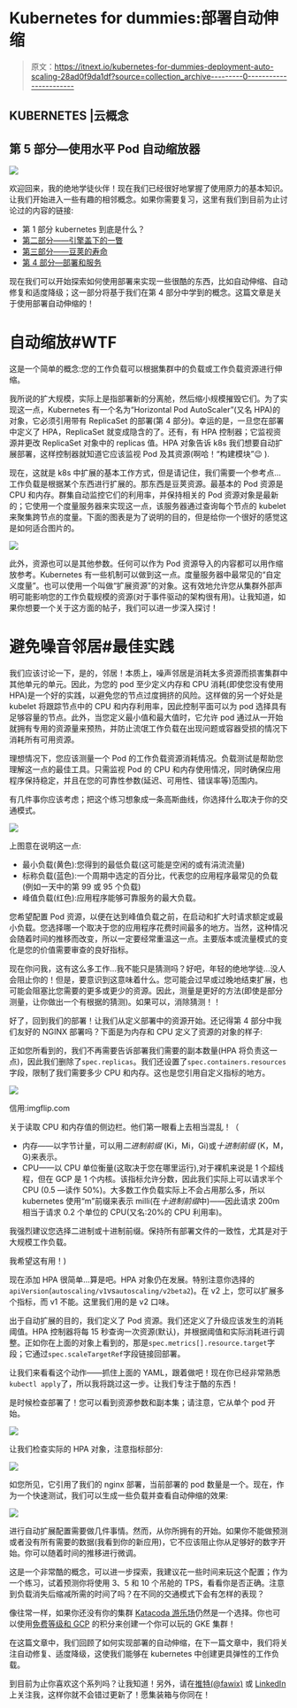 # Kubernetes for dummies:部署自动伸缩

> 原文：<https://itnext.io/kubernetes-for-dummies-deployment-auto-scaling-28ad0f9da1df?source=collection_archive---------0----------------------->

## KUBERNETES |云概念

## 第 5 部分—使用水平 Pod 自动缩放器

![](img/fb750a5e74e8f782542d65d505d752ef.png)

欢迎回来，我的绝地学徒伙伴！现在我们已经很好地掌握了使用原力的基本知识。让我们开始进入一些有趣的相邻概念。如果你需要复习，这里有我们到目前为止讨论过的内容的链接:

*   第 1 部分 kubernetes 到底是什么？
*   [第二部分——引擎盖下的一瞥](https://bit.ly/fawix-k8s-p2)
*   [第三部分——豆荚的寿命](https://bit.ly/fawix-k8s-p3)
*   [第 4 部分—部署和服务](https://bit.ly/fawix-k8s-p4)

现在我们可以开始探索如何使用部署来实现一些很酷的东西，比如自动伸缩、自动修复和适度降级；这一部分将基于我们在第 4 部分中学到的概念。这篇文章是关于使用部署自动伸缩的！

# 自动缩放#WTF

这是一个简单的概念:您的工作负载可以根据集群中的负载或工作负载资源进行伸缩。

我所说的扩大规模，实际上是指部署新的分离舱，然后缩小规模摧毁它们。为了实现这一点，Kubernetes 有一个名为“Horizontal Pod AutoScaler”(又名 HPA)的对象，它必须引用带有 ReplicaSet 的部署(第 4 部分)。幸运的是，一旦您在部署中定义了 HPA，ReplicaSet 就变成隐含的了。还有，有 HPA 控制器；它监视资源并更改 ReplicaSet 对象中的 replicas 值。HPA 对象告诉 k8s 我们想要自动扩展部署，这样控制器就知道它应该监视 Pod 及其资源(啊哈！“构建模块”😉 ).

现在，这就是 k8s 中扩展的基本工作方式，但是请记住，我们需要一个参考点…工作负载是根据某个东西进行扩展的。那东西是豆荚资源。最基本的 Pod 资源是 CPU 和内存。群集自动监控它们的利用率，并保持相关的 Pod 资源对象是最新的；它使用一个度量服务器来实现这一点，该服务器通过查询每个节点的 kubelet 来聚集跨节点的度量。下面的图表是为了说明的目的，但是给你一个很好的感觉这是如何适合图片的。

![](img/04eeddd3891c9c88a475fcddc37dd0b0.png)

此外，资源也可以是其他参数。任何可以作为 Pod 资源导入的内容都可以用作缩放参考。Kubernetes 有一些机制可以做到这一点。度量服务器中最常见的“自定义度量”。也可以使用一个叫做“扩展资源”的对象。这有效地允许您从集群外部声明可能影响您的工作负载规模的资源(对于事件驱动的架构很有用)。让我知道，如果你想要一个关于这方面的帖子，我们可以进一步深入探讨！

# 避免噪音邻居#最佳实践

我们应该讨论一下，是的，邻居！本质上，噪声邻居是消耗太多资源而损害集群中其他单元的单元。因此，为您的 pod 至少定义内存和 CPU 消耗(即使您没有使用 HPA)是一个好的实践，以避免您的节点过度拥挤的风险。这样做的另一个好处是 kubelet 将跟踪节点中的 CPU 和内存利用率，因此控制平面可以为 pod 选择具有足够容量的节点。此外，当您定义最小值和最大值时，它允许 pod 通过从一开始就拥有专用的资源量来预热，并防止流氓工作负载在出现问题或容器受损的情况下消耗所有可用资源。

理想情况下，您应该测量一个 Pod 的工作负载资源消耗情况。负载测试是帮助您理解这一点的最佳工具。只需监视 Pod 的 CPU 和内存使用情况，同时确保应用程序保持稳定，并且在您的可靠性参数(延迟、可用性、错误率等)范围内。

有几件事你应该考虑；把这个练习想象成一条高斯曲线，你选择什么取决于你的交通模式。

![](img/9de3877434a3d0a61d487bcc03c2efbe.png)

上图意在说明这一点:

*   最小负载(黄色):您得到的最低负载(这可能是空闲的或有涓流流量)
*   标称负载(蓝色):一个周期中选定的百分比，代表您的应用程序最常见的负载(例如一天中的第 99 或 95 个负载)
*   峰值负载(红色):应用程序能够可靠服务的最大负载。

您希望配置 Pod 资源，以便在达到峰值负载之前，在启动和扩大时请求额定或最小负载。您选择哪一个取决于您的应用程序花费时间最多的地方。当然，这种情况会随着时间的推移而改变，所以一定要经常重温这一点。主要版本或流量模式的变化是您的价值需要审查的良好指标。

现在你问我，这有这么多工作…我不能只是猜测吗？好吧，年轻的绝地学徒…没人会阻止你的！但是，要意识到这意味着什么。您可能会过早或过晚地结束扩展，也可能会阻塞比您需要的更多或更少的资源。因此，测量是更好的方法(即使是部分测量，让你做出一个有根据的猜测)。如果可以，消除猜测！！

好了，回到我们的部署！让我们从定义部署中的资源开始。还记得第 4 部分中我们友好的 NGINX 部署吗？下面是为内存和 CPU 定义了资源的对象的样子:

正如您所看到的，我们不再需要告诉部署我们需要的副本数量(HPA 将负责这一点)，因此我们删除了`spec.replicas`。我们还设置了`spec.containers.resources`字段，限制了我们需要多少 CPU 和内存。这也是您引用自定义指标的地方。

![](img/511bfe8bd0b11d333d554319c51b1cb0.png)

信用:imgflip.com

关于读取 CPU 和内存值的侧边栏。他们第一眼看上去相当混乱！（

*   内存——以字节计量，可以用*二进制前缀* (Ki，Mi，Gi)或*十进制前缀* (K，M，G)来表示。
*   CPU——以 CPU 单位衡量(这取决于您在哪里运行),对于裸机来说是 1 个超线程，但在 GCP 是 1 个内核。该指标允许分数，因此我们实际上可以请求半个 CPU (0.5 —读作 50%)。大多数工作负载实际上不会占用那么多，所以 kubernetes 使用“m”前缀来表示 milli(在*十进制前缀*中)——因此请求 200m 相当于请求 0.2 个单位的 CPU(又名:20%的 CPU 利用率)。

我强烈建议您选择二进制或十进制前缀。保持所有部署文件的一致性，尤其是对于大规模工作负载。

我希望这有用！)

现在添加 HPA 很简单…算是吧。HPA 对象仍在发展。特别注意你选择的`apiVersion`(`autoscaling/v1`vs`autoscaling/v2beta2`)。在 v2 上，您可以扩展多个指标，而 v1 不能。这里我们用的是 v2 口味。

出于自动扩展的目的，我们定义了 Pod 资源。我们还定义了升级应该发生的消耗阈值。HPA 控制器将每 15 秒查询一次资源(默认)，并根据阈值和实际消耗进行调整。正如你在上面的对象上看到的，那是`spec.metrics[].resource.target`字段；它通过`spec.scaleTargetRef`字段链接回部署。

让我们来看看这个动作——抓住上面的 YAML，跟着做吧！现在你已经非常熟悉`kubectl apply`了，所以我将跳过这一步。让我们专注于酷的东西！

是时候检查部署了！您可以看到资源参数和副本集；请注意，它从单个 pod 开始。

![](img/b41017f2843174f7a8100d4f166e7703.png)

让我们检查实际的 HPA 对象，注意指标部分:

![](img/43045cac7e3b37bb17b4175b74f8542d.png)

如您所见，它引用了我们的 nginx 部署，当前部署的 pod 数量是一个。现在，作为一个快速测试，我们可以生成一些负载并查看自动伸缩的效果:

![](img/1bf09283ac894e64b24495978625312f.png)

进行自动扩展配置需要做几件事情。然而，从你所拥有的开始。如果你不能做预测或者没有所有需要的数据(我看到你的新应用)，它不应该阻止你从足够好的数字开始。你可以随着时间的推移进行微调。

这是一个非常酷的概念，可以进一步探索，我建议花一些时间来玩这个配置；作为一个练习，试着预测你将使用 3、5 和 10 个吊舱的 TPS，看看你是否正确。注意到负载消失后缩减所需的时间了吗？在不同的交通模式下会有怎样的表现？

像往常一样，如果你还没有你的集群 [Katacoda 游乐场](https://www.katacoda.com/courses/kubernetes/playground)仍然是一个选择。你也可以使用[免费等级和 GCP](https://cloud.google.com/free) 的积分来创建一个你可以玩的 GKE 集群！

在这篇文章中，我们回顾了如何实现部署的自动伸缩，在下一篇文章中，我们将关注自动修复、适度降级，这使我们能够在 kubernetes 中创建更具弹性的工作负载。

到目前为止你喜欢这个系列吗？让我知道！另外，请在[推特(@fawix)](https://twitter.com/fawix) 或 [LinkedIn](https://www.linkedin.com/in/fatimasilv/) 上关注我，这样你就不会错过更新了！愿集装箱与你同在！